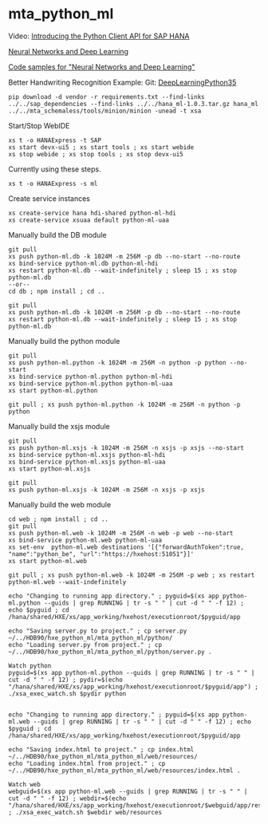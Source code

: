 # mta_python_ml


Video: [Introducing the Python Client API for SAP HANA](https://video.sap.com/media/t/1_0bw54r9a/)


[Neural Networks and Deep Learning](http://neuralnetworksanddeeplearning.com/)


[Code samples for "Neural Networks and Deep Learning"](https://github.com/mnielsen/neural-networks-and-deep-learning)


Better Handwriting Recognition Example:
Git: [DeepLearningPython35](https://github.com/MichalDanielDobrzanski/DeepLearningPython35)


```
pip download -d vendor -r requirements.txt --find-links ../../sap_dependencies --find-links ../../hana_ml-1.0.3.tar.gz hana_ml
../../mta_schemaless/tools/minion/minion -unead -t xsa
```

Start/Stop WebIDE

```
xs t -o HANAExpress -t SAP
xs start devx-ui5 ; xs start tools ; xs start webide
xs stop webide ; xs stop tools ; xs stop devx-ui5
```

Currently using these steps.

```
xs t -o HANAExpress -s ml
```

Create service instances

```
xs create-service hana hdi-shared python-ml-hdi
xs create-service xsuaa default python-ml-uaa
```

Manually build the DB module

```
git pull
xs push python-ml.db -k 1024M -m 256M -p db --no-start --no-route
xs bind-service python-ml.db python-ml-hdi
xs restart python-ml.db --wait-indefinitely ; sleep 15 ; xs stop python-ml.db
--or--
cd db ; npm install ; cd ..

git pull
xs push python-ml.db -k 1024M -m 256M -p db --no-start --no-route
xs restart python-ml.db --wait-indefinitely ; sleep 15 ; xs stop python-ml.db
```

Manually build the python module

```
git pull
xs push python-ml.python -k 1024M -m 256M -n python -p python --no-start
xs bind-service python-ml.python python-ml-hdi
xs bind-service python-ml.python python-ml-uaa
xs start python-ml.python

git pull ; xs push python-ml.python -k 1024M -m 256M -n python -p python
```

Manually build the xsjs module

```
git pull
xs push python-ml.xsjs -k 1024M -m 256M -n xsjs -p xsjs --no-start
xs bind-service python-ml.xsjs python-ml-hdi
xs bind-service python-ml.xsjs python-ml-uaa
xs start python-ml.xsjs

git pull
xs push python-ml.xsjs -k 1024M -m 256M -n xsjs -p xsjs
```

Manually build the web module

```
cd web ; npm install ; cd ..
git pull
xs push python-ml.web -k 1024M -m 256M -n web -p web --no-start
xs bind-service python-ml.web python-ml-uaa
xs set-env  python-ml.web destinations '[{"forwardAuthToken":true, "name":"python_be", "url":"https://hxehost:51051"}]'
xs start python-ml.web

git pull ; xs push python-ml.web -k 1024M -m 256M -p web ; xs restart python-ml.web --wait-indefinitely
```

```
echo "Changing to running app directory." ; pyguid=$(xs app python-ml.python --guids | grep RUNNING | tr -s " " | cut -d " " -f 12) ; echo $pyguid ; cd /hana/shared/HXE/xs/app_working/hxehost/executionroot/$pyguid/app

echo "Saving server.py to project." ; cp server.py ~/../HDB90/hxe_python_ml/mta_python_ml/python/
echo "Loading server.py from project." ; cp ~/../HDB90/hxe_python_ml/mta_python_ml/python/server.py .

Watch python
pyguid=$(xs app python-ml.python --guids | grep RUNNING | tr -s " " | cut -d " " -f 12) ; pydir=$(echo "/hana/shared/HXE/xs/app_working/hxehost/executionroot/$pyguid/app") ; ./xsa_exec_watch.sh $pydir python


echo "Changing to running app directory." ; pyguid=$(xs app python-ml.web --guids | grep RUNNING | tr -s " " | cut -d " " -f 12) ; echo $pyguid ; cd /hana/shared/HXE/xs/app_working/hxehost/executionroot/$pyguid/app

echo "Saving index.html to project." ; cp index.html ~/../HDB90/hxe_python_ml/mta_python_ml/web/resources/
echo "Loading index.html from project." ; cp ~/../HDB90/hxe_python_ml/mta_python_ml/web/resources/index.html .

Watch web
webguid=$(xs app python-ml.web --guids | grep RUNNING | tr -s " " | cut -d " " -f 12) ; webdir=$(echo "/hana/shared/HXE/xs/app_working/hxehost/executionroot/$webguid/app/resources") ; ./xsa_exec_watch.sh $webdir web/resources

```

